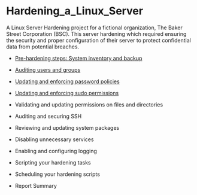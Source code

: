 # Hardening_a_Linux_Server
A Linux Server Hardening project for a fictional organization, The Baker Street Corporation (BSC). This server hardening which required ensuring the security and proper configuration of their server to protect confidential data from potential breaches. 


- [Pre-hardening steps: System inventory and backup](https://github.com/Iseme/Hardening_a_Linux_Server/blob/main/Pre-hardening%20steps%3A%20System%20inventory%20and%20backup)
  
- [Auditing users and groups](https://github.com/Iseme/Hardening_a_Linux_Server/blob/main/Auditing%20users%20and%20groups)
  
- [Updating and enforcing password policies](https://github.com/Iseme/Hardening_a_Linux_Server/blob/main/Updating%20and%20enforcing%20password%20policies)
  
- [Updating and enforcing sudo permissions](https://github.com/Iseme/Hardening_a_Linux_Server/blob/main/Updating%20and%20enforcing%20sudo%20permissions)
  
- Validating and updating permissions on files and directories
- Auditing and securing SSH
- Reviewing and updating system packages
- Disabling unnecessary services
- Enabling and configuring logging
- Scripting your hardening tasks
- Scheduling your hardening scripts
- Report Summary
